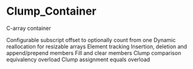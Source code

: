 Clump_Container
=====================

C-array container

Configurable subscript offset to optionally count from one
Dynamic reallocation for resizable arrays
Element tracking
Insertion, deletion and append/prepend members
Fill and clear members
Clump comparison equivalency overload
Clump assignment equals overload
